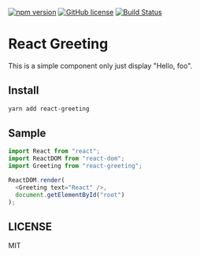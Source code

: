 [![npm version](https://img.shields.io/npm/v/react-greeting.svg?style=flat)](https://www.npmjs.com/package/react-greeting) 
[![GitHub license](https://img.shields.io/badge/license-MIT-blue.svg)](https://github.com/lightsound/react-greeting/blob/master/LICENSE) 
[![Build Status](https://dev.azure.com/lightsound/MyApps/_apis/build/status/lightsound.azure-pipelines-test?branchName=master)](https://dev.azure.com/lightsound/MyApps/_build/latest?definitionId=1&branchName=master)

# React Greeting 

This is a simple component only just display "Hello, foo".

## Install

```bash
yarn add react-greeting
```

## Sample

```javascript
import React from "react";
import ReactDOM from "react-dom";
import Greeting from "react-greeting";

ReactDOM.render(
  <Greeting text="React" />,
  document.getElementById("root")
);
```

## LICENSE

MIT
